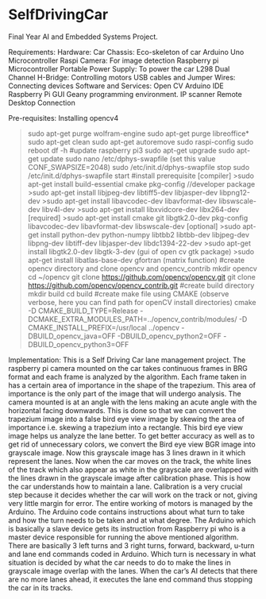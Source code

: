 # SelfDrivingCar
Final Year AI and Embedded Systems Project.

Requirements: 
Hardware:
Car Chassis: Eco-skeleton of car
Arduino Uno Microcontroller
Raspi Camera: For image detection
Raspberry pi Microcontroller
Portable Power Supply: To power the car
L298 Dual Channel H-Bridge: Controlling motors
USB cables and Jumper Wires: Connecting devices
Software and Services:
Open CV
Arduino IDE
Raspberry Pi GUI
Geany programming environment.
IP scanner
Remote Desktop Connection

Pre-requisites:
Installing opencv4
>sudo apt-get purge wolfram-engine
>sudo apt-get purge libreoffice*
>sudo apt-get clean
>sudo apt-get autoremove
>sudo raspi-config
>sudo reboot
>df -h
#update raspberry pi3
>sudo apt-get upgrade
>sudo apt-get update
>sudo nano /etc/dphys-swapfile
(set this value CONF_SWAPSIZE=2048)
>sudo /etc/init.d/dphys-swapfile stop
>sudo /etc/init.d/dphys-swapfile start
#install prerequisite
[compiler]     >sudo apt-get install build-essential cmake pkg-config                                               //developer package
               >sudo apt-get install libjpeg-dev libtiff5-dev libjasper-dev libpng12-dev
               >sudo apt-get install libavcodec-dev libavformat-dev libswscale-dev libv4l-dev
               >sudo apt-get install libxvidcore-dev libx264-dev
[required]     >sudo apt-get install cmake git libgtk2.0-dev pkg-config libavcodec-dev libavformat-dev libswscale-dev
[optional]     >sudo apt-get install python-dev python-numpy libtbb2 libtbb-dev libjpeg-dev libpng-dev libtiff-dev libjasper-dev libdc1394-22-dev
               >sudo apt-get install libgtk2.0-dev libgtk-3-dev (gui of open cv gtk package)
               >sudo apt-get install libatlas-base-dev gfortran (matrix function)
#create opencv directory and clone opencv and opencv_contrib
>mkdir opencv
>cd ~/opencv
>git clone https://github.com/opencv/opencv.git
>git clone https://github.com/opencv/opencv_contrib.git
#create build directory
>mkdir build
>cd build
#create make file using CMAKE (observe verbose, here you can find path for openCV install directories)
>cmake -D CMAKE_BUILD_TYPE=Release -DCMAKE_EXTRA_MODULES_PATH=../opencv_contrib/modules/ -D CMAKE_INSTALL_PREFIX=/usr/local ../opencv -DBUILD_opencv_java=OFF -DBUILD_opencv_python2=OFF -DBUILD_opencv_python3=OFF


Implementation:
This is a Self Driving Car lane management project.
The raspberry pi camera mounted on the car takes continuous frames in BRG format and each frame is analyzed by the algorithm. 
Each frame taken in has a certain area of importance in the shape of the trapezium. 
This area of importance is the only part of the image that will undergo analysis. 
The camera mounted is at an angle with the lens making an acute angle with the horizontal facing downwards. 
This is done so that we can convert the trapezium image into a false bird eye view image by skewing the area of importance i.e. skewing a trapezium into a rectangle. 
This bird eye view image helps us analyze the lane better. 
To get better accuracy as well as to get rid of unnecessary colors, we convert the Bird eye view BGR image into grayscale image. 
Now this grayscale image has 3 lines drawn in it which represent the lanes. 
Now when the car moves on the track, the white lines of the track which also appear as white in the grayscale are overlapped with the lines drawn in the grayscale image after calibration phase. 
This is how the car understands how to maintain a lane. 
Calibration is a very crucial step because it decides whether the car will work on the track or not, giving very little margin for error.
The entire working of motors is managed by the Arduino. 
The Arduino code contains instructions about what turn to take and how the turn needs to be taken and at what degree. 
The Arduino which is basically a slave device gets its instruction from Raspberry pi who is a master device responsible for running the above mentioned algorithm. 
There are basically 3 left turns and 3 right turns, forward, backward, u-turn and lane end commands coded in Arduino. 
Which turn is necessary in what situation is decided by what the car needs to do to make the lines in grayscale image overlap with the lanes.
When the car’s AI detects that there are no more lanes ahead, it executes the lane end command thus stopping the car in its tracks. 

